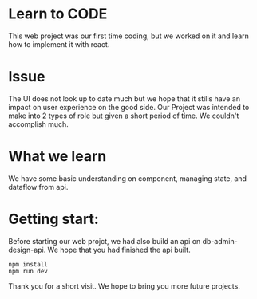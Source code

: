 # Learn to CODE

This web project was our first time coding, but we worked on it and learn how to implement it with react. 


# Issue

The UI does not look up to date much but we hope that it stills have an impact on user experience on the good side. 
Our Project was intended to make into 2 types of role but given a short period of time. We couldn't accomplish much. 

# What we learn

We have some basic understanding on component, managing state, and dataflow from api. 

# Getting start:

Before starting our web projct, we had also build an api on db-admin-design-api. We hope that you had finished the api built.

```
npm install
npm run dev
```


Thank you for a short visit.
We hope to bring you more future projects.
